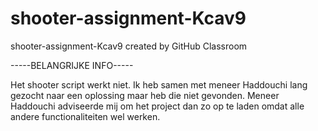 # shooter-assignment-Kcav9
shooter-assignment-Kcav9 created by GitHub Classroom


-----BELANGRIJKE INFO-----

Het shooter script werkt niet. Ik heb samen met meneer Haddouchi lang gezocht naar een oplossing maar heb die niet gevonden.
Meneer Haddouchi adviseerde mij om het project dan zo op te laden omdat alle andere functionaliteiten wel werken.
